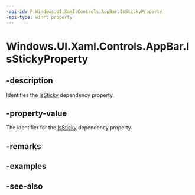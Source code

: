 ```yaml
---
-api-id: P:Windows.UI.Xaml.Controls.AppBar.IsStickyProperty
-api-type: winrt property
---
```


<!-- Property syntax
public Windows.UI.Xaml.DependencyProperty IsStickyProperty { get; }
-->

# Windows.UI.Xaml.Controls.AppBar.IsStickyProperty

## -description
Identifies the [IsSticky](appbar_issticky.md) dependency property.



## -property-value
The identifier for the [IsSticky](appbar_issticky.md) dependency property.

## -remarks

## -examples

## -see-also
